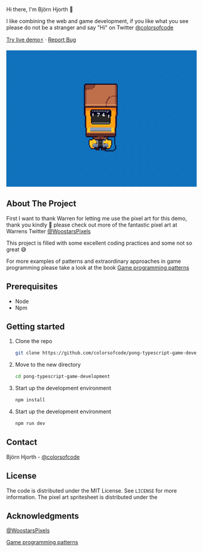 Hi there, I'm Björn Hjorth 👋

I like combining the web and game development, if you like what you see please do not be a stranger and say "Hi" on Twitter [@colorsofcode](https://twitter.com/colorsofcode)


<a href="https://colorsofcode.github.io/pong-typescript-game-development/">Try live demo⚡️</a>
·
<a href="https://github.com/colorsofcode/pong-typescript-game-development/issues">Report Bug</a>

<div align="center">
   <img src="./art/pong-playing.gif" width="640" height="360">
</div>

<!-- ABOUT -->
## About The Project

First I want to thank Warren for letting me use the pixel art for this demo, thank you kindly 💝 please check out more of the fantastic pixel art at Warrens Twitter [@WoostarsPixels](https://twitter.com/WoostarsPixels)

This project is filled with some excellent coding practices and some not so great 😅

For more examples of patterns and extraordinary approaches in game programming please take a look at the book [Game programming patterns](https://gameprogrammingpatterns.com/)

<!-- PREREQUISITES -->
## Prerequisites

* Node
* Npm

<!-- STARTING -->
## Getting started 

1. Clone the repo
   ```sh
   git clone https://github.com/colorsofcode/pong-typescript-game-development.git
   ```
2. Move to the new directory
    ```sh
    cd pong-typescript-game-development
    ```
3. Start up the development environment
   ```sh
   npm install
   ```
4. Start up the development environment
   ```sh
   npm run dev 
   ```
<!-- CONTACT -->
## Contact

Björn Hjorth - [@colorsofcode](https://twitter.com/colorsofcode)

<!-- LICENSE -->
## License

The code is distributed under the MIT License. See `LICENSE` for more information.
The pixel art spritesheet is distributed under the 

<!-- ACKKNOWLEDGE -->
## Acknowledgments

[@WoostarsPixels](https://twitter.com/WoostarsPixels)

[Game programming patterns](https://gameprogrammingpatterns.com/)
